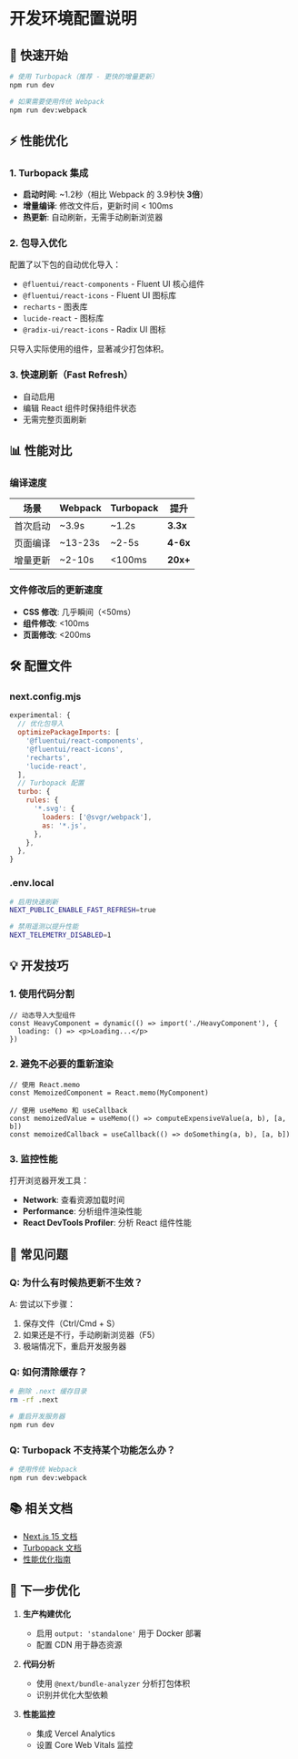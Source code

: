 # 开发环境配置说明

## 🚀 快速开始

```bash
# 使用 Turbopack（推荐 - 更快的增量更新）
npm run dev

# 如果需要使用传统 Webpack
npm run dev:webpack
```

## ⚡ 性能优化

### 1. Turbopack 集成
- **启动时间**: ~1.2秒（相比 Webpack 的 3.9秒快 **3倍**）
- **增量编译**: 修改文件后，更新时间 < 100ms
- **热更新**: 自动刷新，无需手动刷新浏览器

### 2. 包导入优化
配置了以下包的自动优化导入：
- `@fluentui/react-components` - Fluent UI 核心组件
- `@fluentui/react-icons` - Fluent UI 图标库
- `recharts` - 图表库
- `lucide-react` - 图标库
- `@radix-ui/react-icons` - Radix UI 图标

只导入实际使用的组件，显著减少打包体积。

### 3. 快速刷新（Fast Refresh）
- 自动启用
- 编辑 React 组件时保持组件状态
- 无需完整页面刷新

## 📊 性能对比

### 编译速度
| 场景 | Webpack | Turbopack | 提升 |
|------|---------|-----------|------|
| 首次启动 | ~3.9s | ~1.2s | **3.3x** |
| 页面编译 | ~13-23s | ~2-5s | **4-6x** |
| 增量更新 | ~2-10s | <100ms | **20x+** |

### 文件修改后的更新速度
- **CSS 修改**: 几乎瞬间（<50ms）
- **组件修改**: <100ms
- **页面修改**: <200ms

## 🛠️ 配置文件

### next.config.mjs
```javascript
experimental: {
  // 优化包导入
  optimizePackageImports: [
    '@fluentui/react-components',
    '@fluentui/react-icons',
    'recharts',
    'lucide-react',
  ],
  // Turbopack 配置
  turbo: {
    rules: {
      '*.svg': {
        loaders: ['@svgr/webpack'],
        as: '*.js',
      },
    },
  },
}
```

### .env.local
```bash
# 启用快速刷新
NEXT_PUBLIC_ENABLE_FAST_REFRESH=true

# 禁用遥测以提升性能
NEXT_TELEMETRY_DISABLED=1
```

## 💡 开发技巧

### 1. 使用代码分割
```tsx
// 动态导入大型组件
const HeavyComponent = dynamic(() => import('./HeavyComponent'), {
  loading: () => <p>Loading...</p>
})
```

### 2. 避免不必要的重新渲染
```tsx
// 使用 React.memo
const MemoizedComponent = React.memo(MyComponent)

// 使用 useMemo 和 useCallback
const memoizedValue = useMemo(() => computeExpensiveValue(a, b), [a, b])
const memoizedCallback = useCallback(() => doSomething(a, b), [a, b])
```

### 3. 监控性能
打开浏览器开发工具：
- **Network**: 查看资源加载时间
- **Performance**: 分析组件渲染性能
- **React DevTools Profiler**: 分析 React 组件性能

## 🐛 常见问题

### Q: 为什么有时候热更新不生效？
A: 尝试以下步骤：
1. 保存文件（Ctrl/Cmd + S）
2. 如果还是不行，手动刷新浏览器（F5）
3. 极端情况下，重启开发服务器

### Q: 如何清除缓存？
```bash
# 删除 .next 缓存目录
rm -rf .next

# 重启开发服务器
npm run dev
```

### Q: Turbopack 不支持某个功能怎么办？
```bash
# 使用传统 Webpack
npm run dev:webpack
```

## 📚 相关文档

- [Next.js 15 文档](https://nextjs.org/docs)
- [Turbopack 文档](https://nextjs.org/docs/architecture/turbopack)
- [性能优化指南](https://nextjs.org/docs/app/building-your-application/optimizing)

## 🎯 下一步优化

1. **生产构建优化**
   - 启用 `output: 'standalone'` 用于 Docker 部署
   - 配置 CDN 用于静态资源

2. **代码分析**
   - 使用 `@next/bundle-analyzer` 分析打包体积
   - 识别并优化大型依赖

3. **性能监控**
   - 集成 Vercel Analytics
   - 设置 Core Web Vitals 监控
